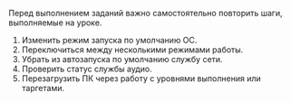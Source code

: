 ﻿Перед выполнением заданий важно самостоятельно повторить шаги, выполняемые на уроке.

1) Изменить режим запуска по умолчанию ОС.
2) Переключиться между несколькими режимами работы.
3) Убрать из автозапуска по умолчанию службу сети.
4) Проверить статус службы аудио.
5) Перезагрузить ПК через работу с уровнями выполнения или таргетами.